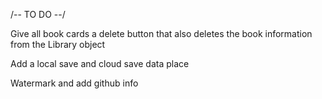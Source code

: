 /-- TO DO --/

Give all book cards a delete button that also deletes the book information from the Library object

Add a local save and cloud save data place

Watermark and add github info